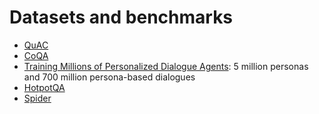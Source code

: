 # Datasets and benchmarks

- [QuAC](http://quac.ai/)
- [CoQA](https://stanfordnlp.github.io/coqa/)
- [ Training Millions of Personalized Dialogue Agents](https://arxiv.org/abs/1809.01984): 5 million personas and 700 million persona-based dialogues
- [HotpotQA](https://hotpotqa.github.io/)
- [Spider](https://yale-lily.github.io/spider)
